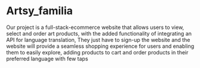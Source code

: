 # Artsy_familia

Our project is a full-stack-ecommerce website that allows users to view, select and order art products, with the added functionality of integrating an API for language translation, They just have to sign-up the website and the website will provide a seamless shopping experience for users and enabling them to easily explore, adding products to cart and order products in their preferred language with few taps 
